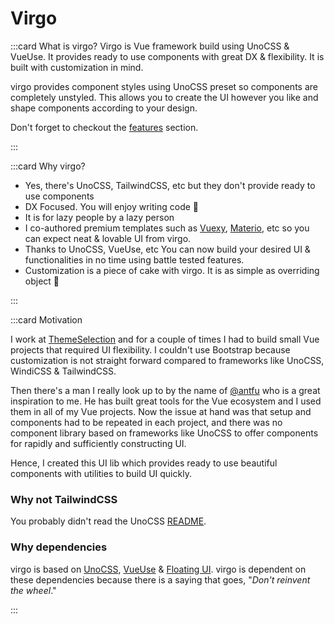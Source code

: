 # Virgo

:::card What is virgo?
Virgo is Vue framework build using UnoCSS & VueUse. It provides ready to use components with great DX & flexibility. It is built with customization in mind.

virgo provides component styles using UnoCSS preset so components are completely unstyled. This allows you to create the UI however you like and shape components according to your design.

Don't forget to checkout the <a href="/guide/features/presets" target="_blank">features</a> section.

:::

:::card Why virgo?

- Yes, there's UnoCSS, TailwindCSS, etc but they don't provide ready to use components
- DX Focused. You will enjoy writing code 💯
- It is for lazy people by a lazy person
- I co-authored premium templates such as [Vuexy](https://themeforest.net/item/vuexy-vuejs-html-laravel-admin-dashboard-template/23328599), [Materio](https://themeselection.com/item/materio-vuetify-vuejs-admin-template), etc so you can expect neat & lovable UI from virgo.
- Thanks to UnoCSS, VueUse, etc You can now build your desired UI  & functionalities in no time using battle tested features.
- Customization is a piece of cake with virgo. It is as simple as overriding object 🤯

:::

:::card Motivation

I work at [ThemeSelection](https://themeselection.com) and for a couple of times I had to build small Vue projects that required UI flexibility. I couldn't use Bootstrap because customization is not straight forward compared to frameworks like UnoCSS, WindiCSS & TailwindCSS.

Then there's a man I really look up to by the name of [@antfu](https://github.com/antfu) who is a great inspiration to me. He has built great tools for the Vue ecosystem and I used them in all of my Vue projects. Now the issue at hand was that setup and components had to be repeated in each project, and there was no component library based on frameworks like UnoCSS to offer components for rapidly and sufficiently constructing UI.

Hence, I created this UI lib which provides ready to use beautiful components with utilities to build UI quickly.

### Why not TailwindCSS

You probably didn't read the UnoCSS [README](https://github.com/unocss/unocss#readme).

### Why dependencies

virgo is based on [UnoCSS](https://github.com/unocss/unocss), [VueUse](https://vueuse.org/) & [Floating UI](https://floating-ui.com/). virgo is dependent on these dependencies because there is a saying that goes, "_Don't reinvent the wheel_."

:::
